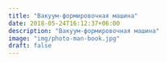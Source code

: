 ```yaml
---
title: "Вакуум-формировочная машина"
date: 2018-05-24T16:12:37+06:00
description: "Вакуум-формировочная машина"
image: "img/photo-man-book.jpg"
draft: false
---
```

